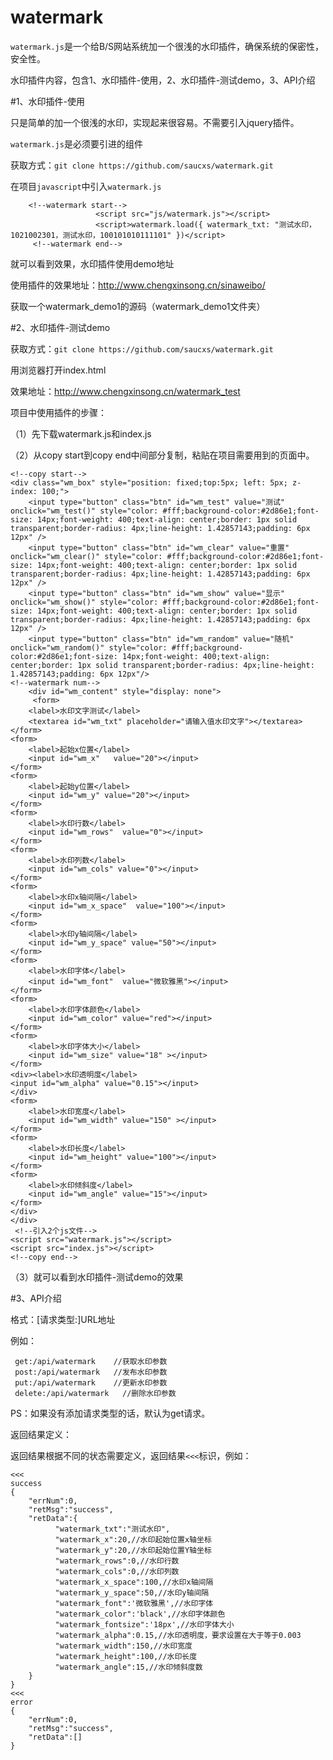 # watermark

`watermark.js`是一个给B/S网站系统加一个很浅的水印插件，确保系统的保密性，安全性。

水印插件内容，包含1、水印插件-使用，2、水印插件-测试demo，3、API介绍

#1、水印插件-使用

只是简单的加一个很浅的水印，实现起来很容易。不需要引入jquery插件。

`watermark.js`是必须要引进的组件

获取方式：`git clone https://github.com/saucxs/watermark.git`

在项目`javascript`中引入`watermark.js`

        <!--watermark start-->
        		       <script src="js/watermark.js"></script>
        		       <script>watermark.load({ watermark_txt: "测试水印，1021002301，测试水印，100101010111101" })</script>
         <!--watermark end-->

就可以看到效果，水印插件使用demo地址

使用插件的效果地址：http://www.chengxinsong.cn/sinaweibo/

获取一个watermark_demo1的源码（watermark_demo1文件夹）

#2、水印插件-测试demo

获取方式：`git clone https://github.com/saucxs/watermark.git`

用浏览器打开index.html

效果地址：http://www.chengxinsong.cn/watermark_test

项目中使用插件的步骤：

（1）先下载watermark.js和index.js

（2）从copy start到copy end中间部分复制，粘贴在项目需要用到的页面中。

    <!--copy start-->
    <div class="wm_box" style="position: fixed;top:5px; left: 5px; z-index: 100;">
        <input type="button" class="btn" id="wm_test" value="测试" onclick="wm_test()" style="color: #fff;background-color:#2d86e1;font-size: 14px;font-weight: 400;text-align: center;border: 1px solid transparent;border-radius: 4px;line-height: 1.42857143;padding: 6px 12px" />
        <input type="button" class="btn" id="wm_clear" value="重置" onclick="wm_clear()" style="color: #fff;background-color:#2d86e1;font-size: 14px;font-weight: 400;text-align: center;border: 1px solid transparent;border-radius: 4px;line-height: 1.42857143;padding: 6px 12px" />
        <input type="button" class="btn" id="wm_show" value="显示" onclick="wm_show()" style="color: #fff;background-color:#2d86e1;font-size: 14px;font-weight: 400;text-align: center;border: 1px solid transparent;border-radius: 4px;line-height: 1.42857143;padding: 6px 12px" />
        <input type="button" class="btn" id="wm_random" value="随机" onclick="wm_random()" style="color: #fff;background-color:#2d86e1;font-size: 14px;font-weight: 400;text-align: center;border: 1px solid transparent;border-radius: 4px;line-height: 1.42857143;padding: 6px 12px"/>
    <!--watermark num-->
        <div id="wm_content" style="display: none">
         <form>
        <label>水印文字测试</label>
        <textarea id="wm_txt" placeholder="请输入值水印文字"></textarea>
    </form>
    <form>
        <label>起始x位置</label>
        <input id="wm_x"   value="20"></input>
    </form>
    <form>
        <label>起始y位置</label>
        <input id="wm_y" value="20"></input>
    </form>
    <form>
        <label>水印行数</label>
        <input id="wm_rows"  value="0"></input>
    </form>
    <form>
        <label>水印列数</label>
        <input id="wm_cols" value="0"></input>
    </form>
    <form>
        <label>水印x轴间隔</label>
        <input id="wm_x_space"  value="100"></input>
    </form>
    <form>
        <label>水印y轴间隔</label>
        <input id="wm_y_space" value="50"></input>
    </form>
    <form>
        <label>水印字体</label>
        <input id="wm_font"  value="微软雅黑"></input>
    </form>
    <form>
        <label>水印字体颜色</label>
        <input id="wm_color" value="red"></input>
    </form>
    <form>
        <label>水印字体大小</label>
        <input id="wm_size" value="18" ></input>
    </form>
    <div><label>水印透明度</label>
    <input id="wm_alpha" value="0.15"></input>
    </div>
    <form>
        <label>水印宽度</label>
        <input id="wm_width" value="150" ></input>
    </form>
    <form>
        <label>水印长度</label>
        <input id="wm_height" value="100"></input>
    </form>
    <form>
        <label>水印倾斜度</label>
        <input id="wm_angle" value="15"></input>
    </form>
    </div>
    </div>
     <!--引入2个js文件-->
    <script src="watermark.js"></script>
    <script src="index.js"></script>
    <!--copy end-->
    
（3）就可以看到水印插件-测试demo的效果



#3、API介绍
    
 格式：[请求类型:]URL地址
 
 例如：
 
     get:/api/watermark    //获取水印参数
     post:/api/watermark   //发布水印参数
     put:/api/watermark    //更新水印参数
     delete:/api/watermark   //删除水印参数
     
 PS：如果没有添加请求类型的话，默认为get请求。
 
 返回结果定义：
 
 返回结果根据不同的状态需要定义，返回结果`<<<`标识，例如：
 
    <<<
    success
    {
        "errNum":0,
        "retMsg":"success",
        "retData":{
              "watermark_txt":"测试水印",
              "watermark_x":20,//水印起始位置x轴坐标
              "watermark_y":20,//水印起始位置Y轴坐标
              "watermark_rows":0,//水印行数
              "watermark_cols":0,//水印列数
              "watermark_x_space":100,//水印x轴间隔
              "watermark_y_space":50,//水印y轴间隔
              "watermark_font":'微软雅黑',//水印字体
              "watermark_color":'black',//水印字体颜色
              "watermark_fontsize":'18px',//水印字体大小
              "watermark_alpha":0.15,//水印透明度，要求设置在大于等于0.003
              "watermark_width":150,//水印宽度
              "watermark_height":100,//水印长度
              "watermark_angle":15,//水印倾斜度数
        }
    }
    <<<
    error
    {
        "errNum":0,
        "retMsg":"success",
        "retData":[]
    }
